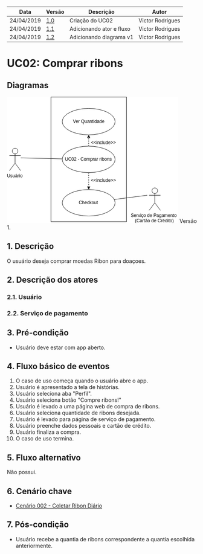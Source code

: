 | Data       | Versão  | Descrição       | Autor            |
| ---------- | ------- | --------------- | ---------------- |
| 24/04/2019 | [1.0](https://github.com/requisitos-2019-1/Ribon/commit/f581c3cd0aa6b6b92bb7f8d4c6f2e39a961a4eda) | Criação do UC02 | Victor Rodrigues |
| 24/04/2019 | [1.1](https://github.com/requisitos-2019-1/Ribon/commit/63348d2de351448d4ce2b9dca6f109ed9ae8098f) | Adicionando ator e fluxo | Victor Rodrigues |
| 24/04/2019 | [1.2]() | Adicionando diagrama v1 | Victor Rodrigues |


# UC02: Comprar ribons

## Diagramas
![Exemplo Diagrama](Diagramas/UC02_versao_1.png) Versão 1.


## 1. Descrição
O usuário deseja comprar moedas Ribon para doaçoes.

## 2. Descrição dos atores

### 2.1. Usuário
### 2.2. Serviço de pagamento

## 3. Pré-condição
- Usuário deve estar com app aberto.

## 4. Fluxo básico de eventos
1. O caso de uso começa quando o usuário abre o app.
2. Usuário é apresentado a tela de histórias.
3. Usuário seleciona aba "Perfil".
4. Usuário seleciona botão "Compre ribons!"
5. Usuário é levado a uma página web de compra de ribons.
6. Usuário seleciona quantidade de ribons desejada.
7. Usuário é levado para página de serviço de pagamento.
8. Usuário preenche dados pessoais e cartão de crédito.
9. Usuário finaliza a compra.
10. O caso de uso termina.

## 5. Fluxo alternativo
Não possui.

## 6. Cenário chave

- [Cenário 002 - Coletar Ribon Diário](https://github.com/requisitos-2019-1/Ribon/blob/master/Modelagem%20de%20Requisitos/Cenarios/Comprar_Ribon.md)

## 7. Pós-condição
- Usuário recebe a quantia de ribons correspondente a quantia escolhida anteriormente.
